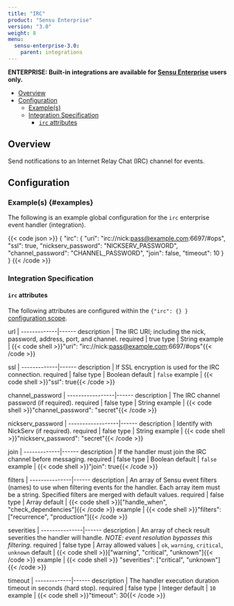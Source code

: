```yaml
---
title: "IRC"
product: "Sensu Enterprise"
version: "3.0"
weight: 8
menu:
  sensu-enterprise-3.0:
    parent: integrations
---
```

**ENTERPRISE: Built-in integrations are available for [Sensu Enterprise][1]
users only.**

- [Overview](#overview)
- [Configuration](#configuration)
  - [Example(s)](#examples)
  - [Integration Specification](#integration-specification)
    - [`irc` attributes](#irc-attributes)

## Overview

Send notifications to an Internet Relay Chat (IRC) channel for events.

## Configuration

### Example(s) {#examples}

The following is an example global configuration for the `irc` enterprise event
handler (integration).

{{< code json >}}
{
  "irc": {
    "uri": "irc://nick:pass@example.com:6697/#ops",
    "ssl": true,
    "nickserv_password": "NICKSERV_PASSWORD",
    "channel_password": "CHANNEL_PASSWORD",
    "join": false,
    "timeout": 10
  }
}
{{< /code >}}

### Integration Specification

#### `irc` attributes

The following attributes are configured within the `{"irc": {} }` [configuration
scope][2].

url          | 
-------------|------
description  | The IRC URI; including the nick, password, address, port, and channel.
required     | true
type         | String
example      | {{< code shell >}}"uri": "irc://nick:pass@example.com:6697/#ops"{{< /code >}}

ssl          | 
-------------|------
description  | If SSL encryption is used for the IRC connection.
required     | false
type         | Boolean
default      | `false`
example      | {{< code shell >}}"ssl": true{{< /code >}}

channel_password | 
-----------------|------
description      | The IRC channel password (if required).
required         | false
type             | String
example          | {{< code shell >}}"channel_password": "secret"{{< /code >}}

nickserv_password | 
------------------|------
description       | Identify with NickServ (if required).
required          | false
type              | String
example           | {{< code shell >}}"nickserv_password": "secret"{{< /code >}}

join         | 
-------------|------
description  | If the handler must join the IRC channel before messaging.
required     | false
type         | Boolean
default      | `false`
example      | {{< code shell >}}"join": true{{< /code >}}

filters        | 
---------------|------
description    | An array of Sensu event filters (names) to use when filtering events for the handler. Each array item must be a string. Specified filters are merged with default values.
required       | false
type           | Array
default        | {{< code shell >}}["handle_when", "check_dependencies"]{{< /code >}}
example        | {{< code shell >}}"filters": ["recurrence", "production"]{{< /code >}}

severities     | 
---------------|------
description    | An array of check result severities the handler will handle. _NOTE: event resolution bypasses this filtering._
required       | false
type           | Array
allowed values | `ok`, `warning`, `critical`, `unknown`
default        | {{< code shell >}}["warning", "critical", "unknown"]{{< /code >}}
example        | {{< code shell >}} "severities": ["critical", "unknown"]{{< /code >}}

timeout      | 
-------------|------
description  | The handler execution duration timeout in seconds (hard stop).
required     | false
type         | Integer
default      | `10`
example      | {{< code shell >}}"timeout": 30{{< /code >}}


[?]:  #
[1]:  /sensu-enterprise
[2]:  /sensu-core/1.2/reference/configuration#configuration-scopes
